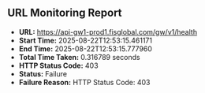 ## URL Monitoring Report

- **URL:** https://api-gw1-prod1.fisglobal.com/gw/v1/health
- **Start Time:** 2025-08-22T12:53:15.461171
- **End Time:** 2025-08-22T12:53:15.777960
- **Total Time Taken:** 0.316789 seconds
- **HTTP Status Code:** 403
- **Status:** Failure
- **Failure Reason:** HTTP Status Code: 403
